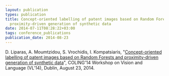 ```yaml
---
layout: publication
types: publication
title: Concept-oriented labelling of patent images based on Random Forests and
  proximity-driven generation of synthetic data
date: 2014-07-11T08:28:22+03:00
tags: conference_publications
publication_date: 2014-08-23
---
```

D. Liparas, A. Moumtzidou, S. Vrochidis, I. Kompatsiaris, "[Concept-oriented labelling of patent images based on Random Forests and proximity-driven generation of synthetic data](https://www.researchgate.net/publication/266140406_Concept-oriented_labelling_of_patent_images_based_on_Random_Forests_and_proximity-driven_generation_of_synthetic_data)", COLING'14 Workshop on Vision and Language (VL'14), Dublin, August 23, 2014.